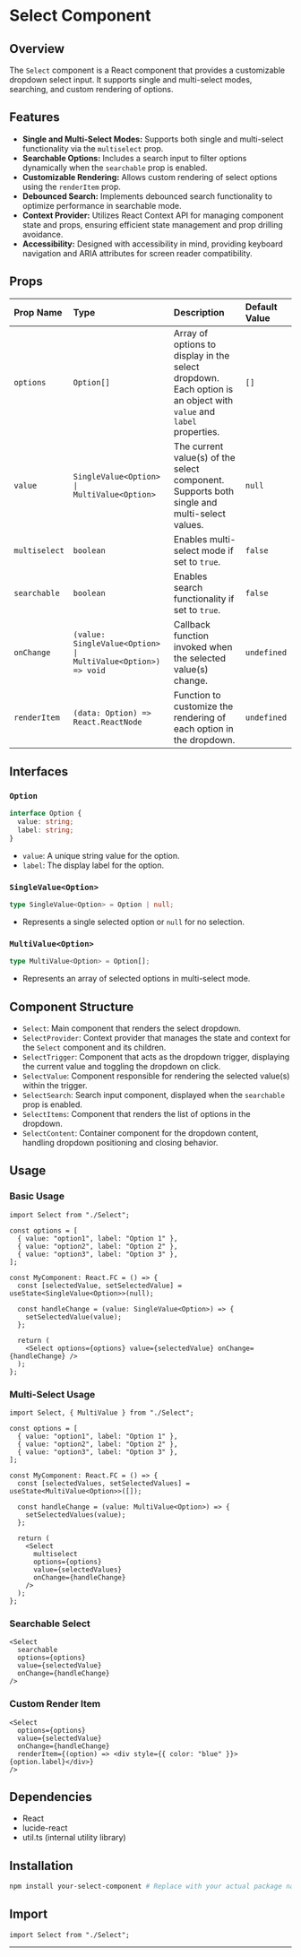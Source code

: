 # Select Component

## Overview

The `Select` component is a React component that provides a customizable dropdown select input. It supports single and multi-select modes, searching, and custom rendering of options.

## Features

- **Single and Multi-Select Modes:** Supports both single and multi-select functionality via the `multiselect` prop.
- **Searchable Options:** Includes a search input to filter options dynamically when the `searchable` prop is enabled.
- **Customizable Rendering:** Allows custom rendering of select options using the `renderItem` prop.
- **Debounced Search:** Implements debounced search functionality to optimize performance in searchable mode.
- **Context Provider:** Utilizes React Context API for managing component state and props, ensuring efficient state management and prop drilling avoidance.
- **Accessibility:** Designed with accessibility in mind, providing keyboard navigation and ARIA attributes for screen reader compatibility.

## Props

| Prop Name     | Type                                                         | Description                                                                                                       | Default Value |
| :------------ | :----------------------------------------------------------- | :---------------------------------------------------------------------------------------------------------------- | :------------ |
| `options`     | `Option[]`                                                   | Array of options to display in the select dropdown. Each option is an object with `value` and `label` properties. | `[]`          |
| `value`       | `SingleValue<Option> \| MultiValue<Option>`                  | The current value(s) of the select component. Supports both single and multi-select values.                       | `null`        |
| `multiselect` | `boolean`                                                    | Enables multi-select mode if set to `true`.                                                                       | `false`       |
| `searchable`  | `boolean`                                                    | Enables search functionality if set to `true`.                                                                    | `false`       |
| `onChange`    | `(value: SingleValue<Option> \| MultiValue<Option>) => void` | Callback function invoked when the selected value(s) change.                                                      | `undefined`   |
| `renderItem`  | `(data: Option) => React.ReactNode`                          | Function to customize the rendering of each option in the dropdown.                                               | `undefined`   |

## Interfaces

### `Option`

```typescript
interface Option {
  value: string;
  label: string;
}
```

- `value`: A unique string value for the option.
- `label`: The display label for the option.

### `SingleValue<Option>`

```typescript
type SingleValue<Option> = Option | null;
```

- Represents a single selected option or `null` for no selection.

### `MultiValue<Option>`

```typescript
type MultiValue<Option> = Option[];
```

- Represents an array of selected options in multi-select mode.

## Component Structure

- `Select`: Main component that renders the select dropdown.
- `SelectProvider`: Context provider that manages the state and context for the `Select` component and its children.
- `SelectTrigger`: Component that acts as the dropdown trigger, displaying the current value and toggling the dropdown on click.
- `SelectValue`: Component responsible for rendering the selected value(s) within the trigger.
- `SelectSearch`: Search input component, displayed when the `searchable` prop is enabled.
- `SelectItems`: Component that renders the list of options in the dropdown.
- `SelectContent`: Container component for the dropdown content, handling dropdown positioning and closing behavior.

## Usage

### Basic Usage

```tsx
import Select from "./Select";

const options = [
  { value: "option1", label: "Option 1" },
  { value: "option2", label: "Option 2" },
  { value: "option3", label: "Option 3" },
];

const MyComponent: React.FC = () => {
  const [selectedValue, setSelectedValue] = useState<SingleValue<Option>>(null);

  const handleChange = (value: SingleValue<Option>) => {
    setSelectedValue(value);
  };

  return (
    <Select options={options} value={selectedValue} onChange={handleChange} />
  );
};
```

### Multi-Select Usage

```tsx
import Select, { MultiValue } from "./Select";

const options = [
  { value: "option1", label: "Option 1" },
  { value: "option2", label: "Option 2" },
  { value: "option3", label: "Option 3" },
];

const MyComponent: React.FC = () => {
  const [selectedValues, setSelectedValues] = useState<MultiValue<Option>>([]);

  const handleChange = (value: MultiValue<Option>) => {
    setSelectedValues(value);
  };

  return (
    <Select
      multiselect
      options={options}
      value={selectedValues}
      onChange={handleChange}
    />
  );
};
```

### Searchable Select

```tsx
<Select
  searchable
  options={options}
  value={selectedValue}
  onChange={handleChange}
/>
```

### Custom Render Item

```tsx
<Select
  options={options}
  value={selectedValue}
  onChange={handleChange}
  renderItem={(option) => <div style={{ color: "blue" }}>{option.label}</div>}
/>
```

## Dependencies

- React
- lucide-react
- util.ts (internal utility library)

## Installation

```bash
npm install your-select-component # Replace with your actual package name
```

## Import

```tsx
import Select from "./Select";
```

---

